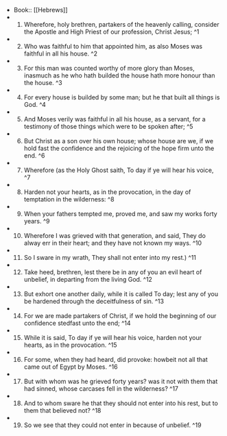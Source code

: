 - Book:: [[Hebrews]]
- 1. Wherefore, holy brethren, partakers of the heavenly calling, consider the Apostle and High Priest of our profession, Christ Jesus; ^1
- 2. Who was faithful to him that appointed him, as also Moses was faithful in all his house. ^2
- 3. For this man was counted worthy of more glory than Moses, inasmuch as he who hath builded the house hath more honour than the house. ^3
- 4. For every house is builded by some man; but he that built all things is God. ^4
- 5. And Moses verily was faithful in all his house, as a servant, for a testimony of those things which were to be spoken after; ^5
- 6. But Christ as a son over his own house; whose house are we, if we hold fast the confidence and the rejoicing of the hope firm unto the end. ^6
- 7. Wherefore (as the Holy Ghost saith, To day if ye will hear his voice, ^7
- 8. Harden not your hearts, as in the provocation, in the day of temptation in the wilderness: ^8
- 9. When your fathers tempted me, proved me, and saw my works forty years. ^9
- 10. Wherefore I was grieved with that generation, and said, They do alway err in their heart; and they have not known my ways. ^10
- 11. So I sware in my wrath, They shall not enter into my rest.) ^11
- 12. Take heed, brethren, lest there be in any of you an evil heart of unbelief, in departing from the living God. ^12
- 13. But exhort one another daily, while it is called To day; lest any of you be hardened through the deceitfulness of sin. ^13
- 14. For we are made partakers of Christ, if we hold the beginning of our confidence stedfast unto the end; ^14
- 15. While it is said, To day if ye will hear his voice, harden not your hearts, as in the provocation. ^15
- 16. For some, when they had heard, did provoke: howbeit not all that came out of Egypt by Moses. ^16
- 17. But with whom was he grieved forty years? was it not with them that had sinned, whose carcases fell in the wilderness? ^17
- 18. And to whom sware he that they should not enter into his rest, but to them that believed not? ^18
- 19. So we see that they could not enter in because of unbelief. ^19
